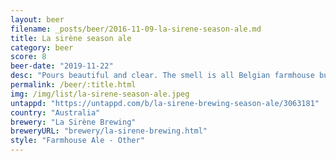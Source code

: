 ```yaml
---
layout: beer
filename: _posts/beer/2016-11-09-la-sirene-season-ale.md
title: La sirène season ale
category: beer
score: 8
beer-date: "2019-11-22"
desc: "Pours beautiful and clear. The smell is all Belgian farmhouse but the taste is more like a pale so it becomes a great blend of both. A good one to either savour or skull"
permalink: /beer/:title.html
img: /img/list/la-sirene-season-ale.jpeg
untappd: "https://untappd.com/b/la-sirene-brewing-season-ale/3063181"
country: "Australia"
brewery: "La Sirène Brewing"
breweryURL: "brewery/la-sirene-brewing.html"
style: "Farmhouse Ale - Other"
---
```

